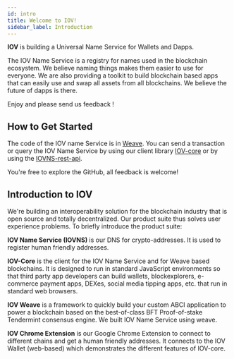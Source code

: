 ```yaml
---
id: intro
title: Welcome to IOV! 
sidebar_label: Introduction 
---
```


**IOV** is building a Universal Name Service for Wallets and Dapps.

The IOV Name Service is a registry for names used in the blockchain ecosystem. We believe naming things makes them easier to use for everyone. We are also providing a toolkit to build blockchain based apps that can easily use and swap all assets from all blockchains. We believe the future of dapps is there.

Enjoy and please send us feedback !

## How to Get Started

The code of the IOV name Service is in [Weave](https://github.com/iov-one/weave "Weave Repository"). You can send a transaction or query the IOV Name Service by using our client library [IOV-core](https://github.com/iov-one/iov-core) or by using the [IOVNS-rest-api](https://github.com/iov-one/iovns-rest-api "IOVNS-rest-api Repository").

You're free to explore the GitHub, all feedback is welcome!

## Introduction to IOV

We're building an interoperability solution for the blockchain industry that is open source and totally decentralized. Our product suite thus solves user experience problems. To briefly introduce the product suite:

**IOV Name Service (IOVNS)** is our DNS for crypto-addresses. It is used to register human friendly addresses.

**IOV-Core** is the client for the IOV Name Service and for Weave based blockchains. It is designed to run in standard JavaScript environments so that third party app developers can build wallets, blockexplorers, e-commerce payment apps, DEXes, social media tipping apps, etc. that run in standard web browsers.

**IOV Weave** is a framework to quickly build your custom ABCI application to power a blockchain based on the best-of-class BFT Proof-of-stake Tendermint consensus engine. We built IOV Name Service using weave.

**IOV Chrome Extension** is our Google Chrome Extension to connect to different chains and get a human friendly addresses. It connects to the IOV Wallet (web-based) which demonstrates the different features of IOV-core.


